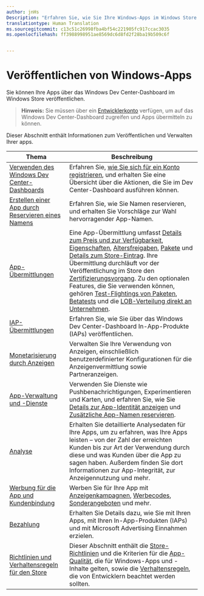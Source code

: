 ```yaml
---
author: jnHs
Description: "Erfahren Sie, wie Sie Ihre Windows-Apps im Windows Store veröffentlichen."
translationtype: Human Translation
ms.sourcegitcommit: c13c51c26998fba4bf54c221905fc917ccac3035
ms.openlocfilehash: ff3988998951ae8569dc6d8fd2f28ba19b509c6f


---
```


# Veröffentlichen von Windows-Apps

Sie können Ihre Apps über das Windows Dev Center-Dashboard im Windows Store veröffentlichen. 

> **Hinweis:** Sie müssen über ein [Entwicklerkonto](http://go.microsoft.com/fwlink/p/?LinkId=615100) verfügen, um auf das Windows Dev Center-Dashboard zugreifen und Apps übermitteln zu können.

Dieser Abschnitt enthält Informationen zum Veröffentlichen und Verwalten Ihrer apps.

| **Thema** | **Beschreibung** |
|-----------|-----------------|
| [Verwenden des Windows Dev Center-Dashboards](using-the-windows-dev-center-dashboard.md) | Erfahren Sie, [wie Sie sich für ein Konto registrieren](opening-a-developer-account.md), und erhalten Sie eine Übersicht über die Aktionen, die Sie im Dev Center-Dashboard ausführen können. |
| [Erstellen einer App durch Reservieren eines Namens](create-your-app-by-reserving-a-name.md) | Erfahren Sie, wie Sie Namen reservieren, und erhalten Sie Vorschläge zur Wahl hervorragender App-Namen. |
| [App-Übermittlungen](app-submissions.md) | Eine App-Übermittlung umfasst [Details zum Preis und zur Verfügbarkeit](set-app-pricing-and-availability.md), [Eigenschaften](enter-app-properties.md), [Altersfreigaben](age-ratings.md), [Pakete](upload-app-packages.md) und [Details zum Store-Eintrag](create-app-descriptions.md). Ihre Übermittlung durchläuft vor der Veröffentlichung im Store den [Zertifizierungsvorgang](the-app-certification-process.md). Zu den optionalen Features, die Sie verwenden können, gehören [Test-Flightings von Paketen](package-flights.md), [Betatests](beta-testing-and-targeted-distribution.md) und die [LOB-Verteilung direkt an Unternehmen](distribute-lob-apps-to-enterprises.md). |
| [IAP-Übermittlungen](iap-submissions.md) | Erfahren Sie, wie Sie über das Windows Dev Center-Dashboard In-App-Produkte (IAPs) veröffentlichen. |
| [Monetarisierung durch Anzeigen](monetize-with-ads.md) | Verwalten Sie Ihre Verwendung von Anzeigen, einschließlich benutzerdefinierter Konfigurationen für die Anzeigenvermittlung sowie Partneranzeigen. |
| [App-Verwaltung und -Dienste](app-management-and-services.md) | Verwenden Sie Dienste wie Pushbenachrichtigungen, Experimentieren und Karten, und erfahren Sie, wie Sie [Details zur App-Identität anzeigen](view-app-identity-details.md) und [Zusätzliche App-Namen reservieren](manage-app-names.md). |
| [Analyse](analytics.md) | Erhalten Sie detaillierte Analysedaten für Ihre Apps, um zu erfahren, was Ihre Apps leisten – von der Zahl der erreichten Kunden bis zur Art der Verwendung durch diese und was Kunden über die App zu sagen haben. Außerdem finden Sie dort Informationen zur App-Integrität, zur Anzeigennutzung und mehr. |
| [Werbung für die App und Kundenbindung](app-promotion-and-customer-engagement.md) | Werben Sie für Ihre App mit [Anzeigenkampagnen](create-an-ad-campaign-for-your-app.md), [Werbecodes](generate-promotional-codes.md), [Sonderangeboten](put-apps-and-iaps-on-sale.md) und mehr. 
| [Bezahlung](getting-paid-apps.md) | Erhalten Sie Details dazu, wie Sie mit Ihren Apps, mit Ihren In-App-Produkten (IAPs) und mit Microsoft Advertising Einnahmen erzielen. |
| [Richtlinien und Verhaltensregeln für den Store](https://msdn.microsoft.com/library/windows/apps/dn764939.aspx) | Dieser Abschnitt enthält die [Store-Richtlinien](https://msdn.microsoft.com/library/windows/apps/dn764944.aspx) und die Kriterien für die [App-Qualität](https://msdn.microsoft.com/library/windows/apps/mt652261.aspx), die für Windows-Apps und -Inhalte gelten, sowie die [Verhaltensregeln](https://msdn.microsoft.com/library/windows/apps/dn764941.aspx), die von Entwicklern beachtet werden sollten. |
 



<!--HONumber=Jun16_HO4-->


